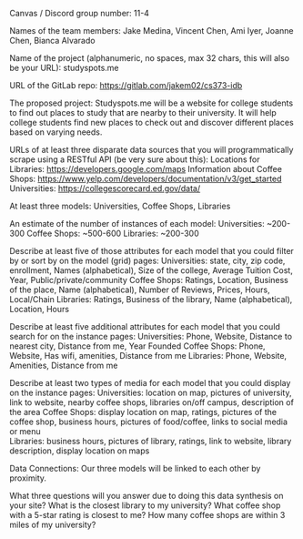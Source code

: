Canvas / Discord group number: 11-4
 
Names of the team members: Jake Medina, Vincent Chen, Ami Iyer, Joanne Chen, Bianca Alvarado
 
Name of the project (alphanumeric, no spaces, max 32 chars, this will also be your URL): studyspots.me
 
URL of the GitLab repo: https://gitlab.com/jakem02/cs373-idb
 
The proposed project: Studyspots.me will be a website for college students to find out places to study that are nearby to their university. It will help college students find new places to check out and discover different places based on varying needs.
 
URLs of at least three disparate data sources that you will programmatically scrape using a RESTful API (be very sure about this):
    Locations for Libraries: https://developers.google.com/maps
    Information about Coffee Shops: https://www.yelp.com/developers/documentation/v3/get_started
    Universities: https://collegescorecard.ed.gov/data/
 
At least three models: Universities, Coffee Shops, Libraries
 
An estimate of the number of instances of each model:
    Universities: ~200-300
    Coffee Shops: ~500-600
    Libraries: ~200-300
 
Describe at least five of those attributes for each model that you could filter by or sort by on the model (grid) pages:
    Universities: state, city, zip code, enrollment, Names (alphabetical), Size of the college, Average Tuition Cost, Year, Public/private/community
    Coffee Shops: Ratings, Location, Business of the place, Name (alphabetical), Number of Reviews, Prices, Hours, Local/Chain
    Libraries: Ratings, Business of the library, Name (alphabetical), Location, Hours
 
Describe at least five additional attributes for each model that you could search for on the instance pages:
	Universities: Phone, Website, Distance to nearest city, Distance from me, Year Founded
	Coffee Shops: Phone, Website, Has wifi, amenities, Distance from me
	Libraries: Phone, Website, Amenities, Distance from me
 
Describe at least two types of media for each model that you could display on the instance pages:
    Universities: location on map, pictures of university, link to website, nearby coffee shops, libraries on/off campus, description of the area
    Coffee Shops: display location on map, ratings, pictures of the coffee shop, business hours, pictures of food/coffee, links to social media or menu    
    Libraries: business hours, pictures of library, ratings, link to website, library description, display location on maps
 
Data Connections:
	Our three models will be linked to each other by proximity.
 
What three questions will you answer due to doing this data synthesis on your site?
    What is the closest library to my university?
    What coffee shop with a 5-star rating is closest to me?
    How many coffee shops are within 3 miles of my university?
